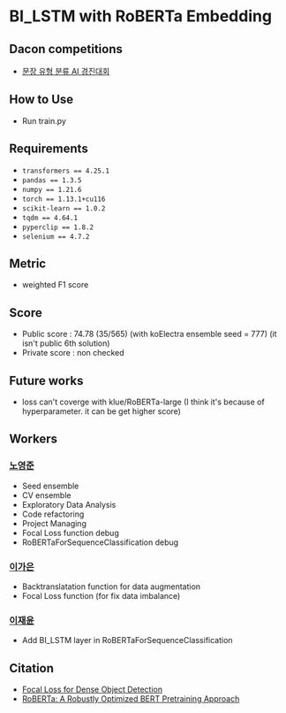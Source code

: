 # BI_LSTM with RoBERTa Embedding

## Dacon competitions
- [문장 유형 분류 AI 경진대회](https://dacon.io/competitions/official/236037/overview/description)

## How to Use

- Run train.py

## Requirements

- `transformers == 4.25.1`
- `pandas == 1.3.5`
- `numpy == 1.21.6`
- `torch == 1.13.1+cu116`
- `scikit-learn == 1.0.2`
- `tqdm == 4.64.1`
- `pyperclip == 1.8.2`
- `selenium == 4.7.2`

## Metric

- weighted F1 score

## Score

- Public score : 74.78 (35/565) (with koElectra ensemble seed = 777) (it isn't public 6th solution)
- Private score : non checked

## Future works

- loss can't coverge with klue/RoBERTa-large (I think it's because of hyperparameter. it can be get higher score)

## Workers

### [노영준](https://github.com/youngjun-99)
- Seed ensemble
- CV ensemble
- Exploratory Data Analysis
- Code refactoring
- Project Managing
- Focal Loss function debug
- RoBERTaForSequenceClassification debug

### [이가은](https://github.com/gaeun5744)
- Backtranslatation function for data augmentation
- Focal Loss function (for fix data imbalance)

### [이재윤](https://github.com/pixygear)
- Add BI_LSTM layer in RoBERTaForSequenceClassification

## Citation

- [Focal Loss for Dense Object Detection](https://arxiv.org/abs/1708.02002)
- [RoBERTa: A Robustly Optimized BERT Pretraining Approach](https://arxiv.org/abs/1907.11692)
